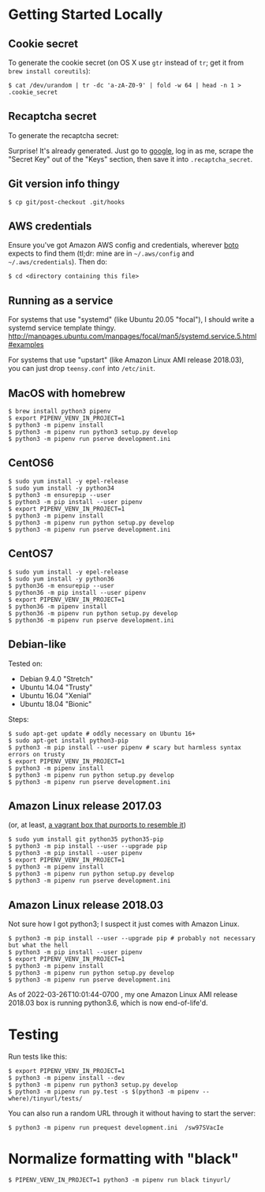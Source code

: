 # Getting Started Locally

## Cookie secret

To generate the cookie secret (on OS X use `gtr` instead of `tr`; get it from `brew install coreutils`):

    $ cat /dev/urandom | tr -dc 'a-zA-Z0-9' | fold -w 64 | head -n 1 > .cookie_secret

## Recaptcha secret

To generate the recaptcha secret:

Surprise!  It's already generated.  Just go to
[google](https://www.google.com/recaptcha/admin#site/320420908), log
in as me, scrape the "Secret Key" out of the "Keys" section, then save
it into `.recaptcha_secret`.

## Git version info thingy

    $ cp git/post-checkout .git/hooks

## AWS credentials

Ensure you've got Amazon AWS config and credentials, wherever
[boto](https://boto3.readthedocs.io/en/latest/guide/quickstart.html#configuration)
expects to find them (tl;dr: mine are in `~/.aws/config` and
`~/.aws/credentials`).  Then do:

    $ cd <directory containing this file>

## Running as a service
For systems that use "systemd" (like Ubuntu 20.05 "focal"), I should write a systemd service template thingy.
http://manpages.ubuntu.com/manpages/focal/man5/systemd.service.5.html#examples

For systems that use "upstart" (like Amazon Linux AMI release 2018.03), you can just drop `teensy.conf` into `/etc/init`.
## MacOS with homebrew

    $ brew install python3 pipenv
    $ export PIPENV_VENV_IN_PROJECT=1
    $ python3 -m pipenv install
    $ python3 -m pipenv run python3 setup.py develop
    $ python3 -m pipenv run pserve development.ini

## CentOS6

    $ sudo yum install -y epel-release
    $ sudo yum install -y python34
    $ python3 -m ensurepip --user
    $ python3 -m pip install --user pipenv
    $ export PIPENV_VENV_IN_PROJECT=1
    $ python3 -m pipenv install
    $ python3 -m pipenv run python setup.py develop
    $ python3 -m pipenv run pserve development.ini

## CentOS7

    $ sudo yum install -y epel-release
    $ sudo yum install -y python36
    $ python36 -m ensurepip --user
    $ python36 -m pip install --user pipenv
    $ export PIPENV_VENV_IN_PROJECT=1
    $ python36 -m pipenv install
    $ python36 -m pipenv run python setup.py develop
    $ python36 -m pipenv run pserve development.ini

## Debian-like

Tested on:

- Debian 9.4.0 "Stretch"
- Ubuntu 14.04 "Trusty"
- Ubuntu 16.04 "Xenial"
- Ubuntu 18.04 "Bionic"

Steps:

    $ sudo apt-get update # oddly necessary on Ubuntu 16+
    $ sudo apt-get install python3-pip
    $ python3 -m pip install --user pipenv # scary but harmless syntax errors on trusty
    $ export PIPENV_VENV_IN_PROJECT=1
    $ python3 -m pipenv install
    $ python3 -m pipenv run python setup.py develop
    $ python3 -m pipenv run pserve development.ini

## Amazon Linux release 2017.03

(or, at least, [a vagrant box that purports to resemble
it](https://app.vagrantup.com/mvbcoding/boxes/awslinux))

    $ sudo yum install git python35 python35-pip
    $ python3 -m pip install --user --upgrade pip
    $ python3 -m pip install --user pipenv
    $ export PIPENV_VENV_IN_PROJECT=1
    $ python3 -m pipenv install
    $ python3 -m pipenv run python setup.py develop
    $ python3 -m pipenv run pserve development.ini

## Amazon Linux release 2018.03

Not sure how I got python3; I suspect it just comes with Amazon Linux.

    $ python3 -m pip install --user --upgrade pip # probably not necessary but what the hell
    $ python3 -m pip install --user pipenv
    $ export PIPENV_VENV_IN_PROJECT=1
    $ python3 -m pipenv install
    $ python3 -m pipenv run python setup.py develop
    $ python3 -m pipenv run pserve development.ini

As of 2022-03-26T10:01:44-0700 , my one Amazon Linux AMI release 2018.03 box is running python3.6, which is now end-of-life'd.

# Testing

Run tests like this:

    $ export PIPENV_VENV_IN_PROJECT=1
    $ python3 -m pipenv install --dev
    $ python3 -m pipenv run python3 setup.py develop
    $ python3 -m pipenv run py.test -s $(python3 -m pipenv --where)/tinyurl/tests/

You can also run a random URL through it without having to start the server:

    $ python3 -m pipenv run prequest development.ini  /sw97SVacIe

# Normalize formatting with "black"

    $ PIPENV_VENV_IN_PROJECT=1 python3 -m pipenv run black tinyurl/
